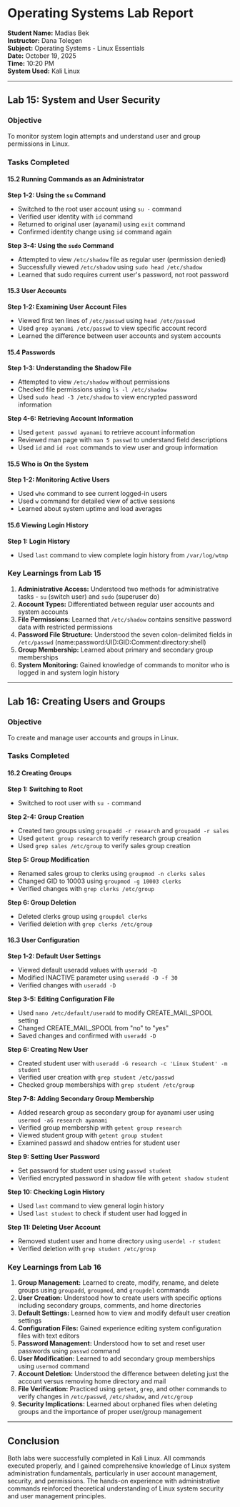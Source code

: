 # Operating Systems Lab Report

**Student Name:** Madias Bek  
**Instructor:** Dana Tolegen  
**Subject:** Operating Systems - Linux Essentials  
**Date:** October 19, 2025  
**Time:** 10:20 PM  
**System Used:** Kali Linux  

---

## Lab 15: System and User Security

### Objective
To monitor system login attempts and understand user and group permissions in Linux.

### Tasks Completed

#### 15.2 Running Commands as an Administrator

**Step 1-2: Using the `su` Command**
- Switched to the root user account using `su -` command
- Verified user identity with `id` command
- Returned to original user (ayanami) using `exit` command
- Confirmed identity change using `id` command again

**Step 3-4: Using the `sudo` Command**
- Attempted to view `/etc/shadow` file as regular user (permission denied)
- Successfully viewed `/etc/shadow` using `sudo head /etc/shadow`
- Learned that sudo requires current user's password, not root password

#### 15.3 User Accounts

**Step 1-2: Examining User Account Files**
- Viewed first ten lines of `/etc/passwd` using `head /etc/passwd`
- Used `grep ayanami /etc/passwd` to view specific account record
- Learned the difference between user accounts and system accounts

#### 15.4 Passwords

**Step 1-3: Understanding the Shadow File**
- Attempted to view `/etc/shadow` without permissions
- Checked file permissions using `ls -l /etc/shadow`
- Used `sudo head -3 /etc/shadow` to view encrypted password information

**Step 4-6: Retrieving Account Information**
- Used `getent passwd ayanami` to retrieve account information
- Reviewed man page with `man 5 passwd` to understand field descriptions
- Used `id` and `id root` commands to view user and group information

#### 15.5 Who is On the System

**Step 1-2: Monitoring Active Users**
- Used `who` command to see current logged-in users
- Used `w` command for detailed view of active sessions
- Learned about system uptime and load averages

#### 15.6 Viewing Login History

**Step 1: Login History**
- Used `last` command to view complete login history from `/var/log/wtmp`

### Key Learnings from Lab 15

1. **Administrative Access:** Understood two methods for administrative tasks - `su` (switch user) and `sudo` (superuser do)
2. **Account Types:** Differentiated between regular user accounts and system accounts
3. **File Permissions:** Learned that `/etc/shadow` contains sensitive password data with restricted permissions
4. **Password File Structure:** Understood the seven colon-delimited fields in `/etc/passwd` (name:password:UID:GID:Comment:directory:shell)
5. **Group Membership:** Learned about primary and secondary group memberships
6. **System Monitoring:** Gained knowledge of commands to monitor who is logged in and system login history

---

## Lab 16: Creating Users and Groups

### Objective
To create and manage user accounts and groups in Linux.

### Tasks Completed

#### 16.2 Creating Groups

**Step 1: Switching to Root**
- Switched to root user with `su -` command

**Step 2-4: Group Creation**
- Created two groups using `groupadd -r research` and `groupadd -r sales`
- Used `getent group research` to verify research group creation
- Used `grep sales /etc/group` to verify sales group creation

**Step 5: Group Modification**
- Renamed sales group to clerks using `groupmod -n clerks sales`
- Changed GID to 10003 using `groupmod -g 10003 clerks`
- Verified changes with `grep clerks /etc/group`

**Step 6: Group Deletion**
- Deleted clerks group using `groupdel clerks`
- Verified deletion with `grep clerks /etc/group`

#### 16.3 User Configuration

**Step 1-2: Default User Settings**
- Viewed default useradd values with `useradd -D`
- Modified INACTIVE parameter using `useradd -D -f 30`
- Verified changes with `useradd -D`

**Step 3-5: Editing Configuration File**
- Used `nano /etc/default/useradd` to modify CREATE_MAIL_SPOOL setting
- Changed CREATE_MAIL_SPOOL from "no" to "yes"
- Saved changes and confirmed with `useradd -D`

**Step 6: Creating New User**
- Created student user with `useradd -G research -c 'Linux Student' -m student`
- Verified user creation with `grep student /etc/passwd`
- Checked group memberships with `grep student /etc/group`

**Step 7-8: Adding Secondary Group Membership**
- Added research group as secondary group for ayanami user using `usermod -aG research ayanami`
- Verified group membership with `getent group research`
- Viewed student group with `getent group student`
- Examined passwd and shadow entries for student user

**Step 9: Setting User Password**
- Set password for student user using `passwd student`
- Verified encrypted password in shadow file with `getent shadow student`

**Step 10: Checking Login History**
- Used `last` command to view general login history
- Used `last student` to check if student user had logged in

**Step 11: Deleting User Account**
- Removed student user and home directory using `userdel -r student`
- Verified deletion with `grep student /etc/group`

### Key Learnings from Lab 16

1. **Group Management:** Learned to create, modify, rename, and delete groups using `groupadd`, `groupmod`, and `groupdel` commands
2. **User Creation:** Understood how to create users with specific options including secondary groups, comments, and home directories
3. **Default Settings:** Learned how to view and modify default user creation settings
4. **Configuration Files:** Gained experience editing system configuration files with text editors
5. **Password Management:** Understood how to set and reset user passwords using `passwd` command
6. **User Modification:** Learned to add secondary group memberships using `usermod` command
7. **Account Deletion:** Understood the difference between deleting just the account versus removing home directory and mail
8. **File Verification:** Practiced using `getent`, `grep`, and other commands to verify changes in `/etc/passwd`, `/etc/shadow`, and `/etc/group`
9. **Security Implications:** Learned about orphaned files when deleting groups and the importance of proper user/group management

---

## Conclusion

Both labs were successfully completed in Kali Linux. All commands executed properly, and I gained comprehensive knowledge of Linux system administration fundamentals, particularly in user account management, security, and permissions. The hands-on experience with administrative commands reinforced theoretical understanding of Linux system security and user management principles.
